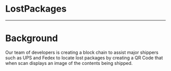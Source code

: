 # LostPackages

---

# Background

Our team of developers is creating a block chain to assist major shippers such as UPS and Fedex to locate lost packages by creating a QR Code that when scan displays an image of the contents being shipped.

